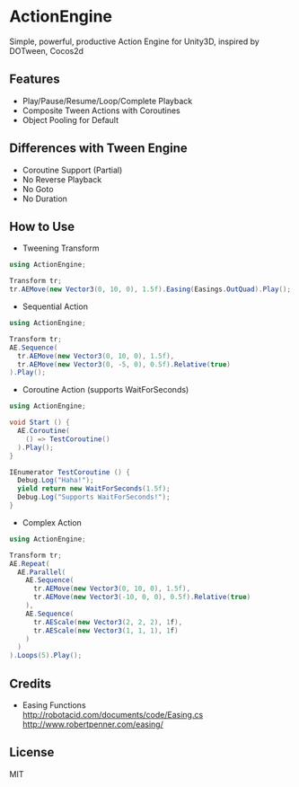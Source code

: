 # ActionEngine

Simple, powerful, productive Action Engine for Unity3D, inspired by DOTween, Cocos2d

## Features
- Play/Pause/Resume/Loop/Complete Playback
- Composite Tween Actions with Coroutines
- Object Pooling for Default

## Differences with Tween Engine
- Coroutine Support (Partial)
- No Reverse Playback
- No Goto
- No Duration

## How to Use
- Tweening Transform
```csharp
using ActionEngine;

Transform tr;
tr.AEMove(new Vector3(0, 10, 0), 1.5f).Easing(Easings.OutQuad).Play();
```

- Sequential Action
```csharp
using ActionEngine;

Transform tr;
AE.Sequence(
  tr.AEMove(new Vector3(0, 10, 0), 1.5f),
  tr.AEMove(new Vector3(0, -5, 0), 0.5f).Relative(true)
).Play();
```

- Coroutine Action (supports WaitForSeconds)
```csharp
using ActionEngine;

void Start () {
  AE.Coroutine(
    () => TestCoroutine()
  ).Play();
}

IEnumerator TestCoroutine () {
  Debug.Log("Haha!");
  yield return new WaitForSeconds(1.5f);
  Debug.Log("Supports WaitForSeconds!");
}
```

- Complex Action
```csharp
using ActionEngine;

Transform tr;
AE.Repeat(
  AE.Parallel(
    AE.Sequence(
      tr.AEMove(new Vector3(0, 10, 0), 1.5f),
      tr.AEMove(new Vector3(-10, 0, 0), 0.5f).Relative(true)
    ),
    AE.Sequence(
      tr.AEScale(new Vector3(2, 2, 2), 1f),
      tr.AEScale(new Vector3(1, 1, 1), 1f)
    )
  )
).Loops(5).Play();
```

## Credits
- Easing Functions  
<http://robotacid.com/documents/code/Easing.cs>  
<http://www.robertpenner.com/easing/>

## License
MIT